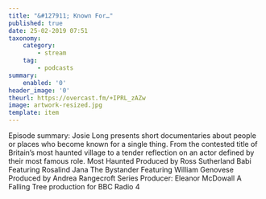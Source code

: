 ```yaml
---
title: "&#127911; Known For…"
published: true
date: 25-02-2019 07:51
taxonomy:
    category:
        - stream
    tag:
        - podcasts
summary:
    enabled: '0'
header_image: '0'
theurl: https://overcast.fm/+IPRL_zAZw
image: artwork-resized.jpg
template: item
---
```

 
Episode summary: Josie Long presents short documentaries about people or places who become known for a single thing. From the contested title of Britain’s most haunted village to a tender reflection on an actor defined by their most famous role. Most Haunted Produced by Ross Sutherland Babi Featuring Rosalind Jana The Bystander Featuring William Genovese Produced by Andrea Rangecroft Series Producer: Eleanor McDowall A Falling Tree production for BBC Radio 4
